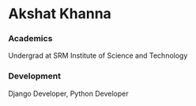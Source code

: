 # Akshat Khanna

### Academics

Undergrad at SRM Institute of Science and Technology

### Development

Django Developer, Python Developer